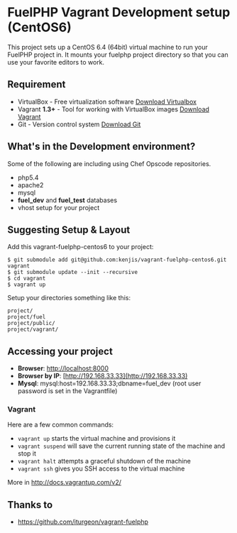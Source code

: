 # FuelPHP Vagrant Development setup (CentOS6)

This project sets up a CentOS 6.4 (64bit) virtual machine to run your FuelPHP project in.  It mounts your fuelphp project directory so that you can use your favorite editors to work.

## Requirement

* VirtualBox - Free virtualization software [Download Virtualbox](https://www.virtualbox.org/wiki/Downloads)
* Vagrant **1.3+** - Tool for working with VirtualBox images [Download Vagrant](http://downloads.vagrantup.com/)
* Git - Version control system [Download Git](http://git-scm.com/downloads)

## What's in the Development environment?

Some of the following are including using Chef Opscode repositories.

* php5.4
* apache2
* mysql
* **fuel_dev** and **fuel_test** databases
* vhost setup for your project

## Suggesting Setup & Layout

Add this vagrant-fuelphp-centos6 to your project:

	$ git submodule add git@github.com:kenjis/vagrant-fuelphp-centos6.git vagrant
	$ git submodule update --init --recursive
	$ cd vagrant
	$ vagrant up

Setup your directories something like this:

	project/
	project/fuel
	project/public/
	project/vagrant/

## Accessing your project

* **Browser**: [http://localhost:8000](http://localhost:8000)
* **Browser by IP**: [http://192.168.33.33](http://192.168.33.33)
* **Mysql**: mysql:host=192.168.33.33;dbname=fuel_dev (root user password is set in the Vagrantfile)

### Vagrant

Here are a few common commands:

* `vagrant up` starts the virtual machine and provisions it
* `vagrant suspend` will save the current running state of the machine and stop it
* `vagrant halt` attempts a graceful shutdown of the machine
* `vagrant ssh` gives you SSH access to the virtual machine

More in http://docs.vagrantup.com/v2/

## Thanks to

* https://github.com/iturgeon/vagrant-fuelphp
